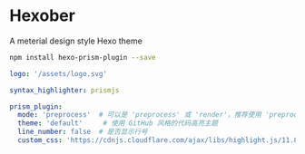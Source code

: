 # Hexober
A meterial design style Hexo theme

```bash
npm install hexo-prism-plugin --save
```

```yml
logo: '/assets/logo.svg'

syntax_highlighter: prismjs

prism_plugin:
  mode: 'preprocess'  # 可以是 'preprocess' 或 'render'，推荐使用 'preprocess'
  theme: 'default'     # 使用 GitHub 风格的代码高亮主题
  line_number: false  # 是否显示行号
  custom_css: 'https://cdnjs.cloudflare.com/ajax/libs/highlight.js/11.8.0/styles/github.min.css'
```